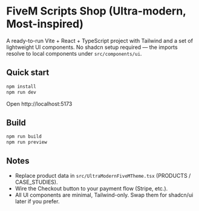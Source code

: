 
# FiveM Scripts Shop (Ultra-modern, Most-inspired)

A ready-to-run Vite + React + TypeScript project with Tailwind and a set of lightweight UI components.
No shadcn setup required — the imports resolve to local components under `src/components/ui`.

## Quick start

```bash
npm install
npm run dev
```

Open http://localhost:5173

## Build

```bash
npm run build
npm run preview
```

## Notes

- Replace product data in `src/UltraModernFiveMTheme.tsx` (PRODUCTS / CASE_STUDIES).
- Wire the Checkout button to your payment flow (Stripe, etc.).
- All UI components are minimal, Tailwind-only. Swap them for shadcn/ui later if you prefer.
